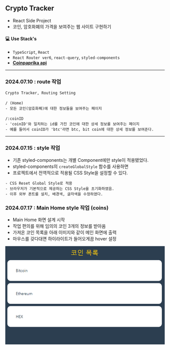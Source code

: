 ## Crypto Tracker

- React Side Project
- 코인, 암호화폐의 가격을 보여주는 웹 사이트 구현하기

#### 💻 Use Stack's
- `TypeScript`, `React`
- `React Router ver6`, `react-query`, `styled-components`
- **[Coinpaprika api](https://coinpaprika.com/api/)**

---

### 2024.07.10 : route 작업

```
Crypto Tracker, Routing Setting

/ (Home)
- 모든 코인(암호화폐)에 대한 정보들을 보여주는 페이지

/:coinID
- 'coinID'와 일치하는 id를 가진 코인에 대한 상세 정보를 보여주는 페이지
- 예를 들어서 coinID가 'btc'라면 btc, bit coin에 대한 상세 정보를 보여준다.
```

---

### 2024.07.15 : style 작업
- 기존 styled-components는 개별 Component에만 style이 적용됐었다.
- styled-components의 `createGlobalStyle` 함수를 사용하면
- 프로젝트에서 전역적으로 적용될 CSS Style을 설정할 수 있다.

```
- CSS Reset Global Style로 적용
- 브라우저가 기본적으로 제공하는 CSS Style을 초기화하였음.
- 이후 외부 폰트를 설치, 배경색, 글자색을 수정하였다.
```

### 2024.07.17 : Main Home style 작업 (coins)
- Main Home 화면 설계 시작
- 작업 편의를 위해 임의의 코인 3개의 정보를 받아옴
- 가져온 코인 목록을 아래 이미지와 같이 메인 화면에 출력
- 마우스를 갖다대면 하이라이트가 들어오게끔 hover 설정

<img src="refImgs/SampleImg_20240717.png">
